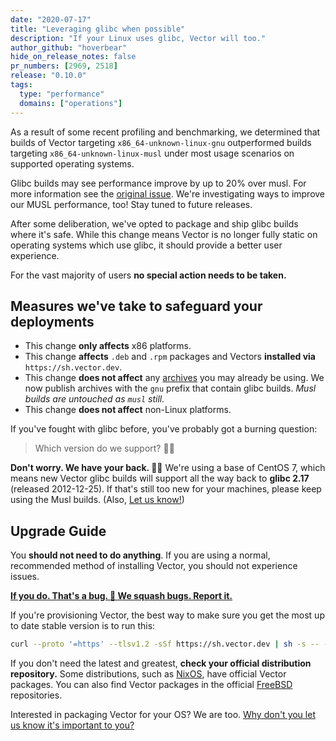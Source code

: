 ```yaml
---
date: "2020-07-17"
title: "Leveraging glibc when possible"
description: "If your Linux uses glibc, Vector will too."
author_github: "hoverbear"
hide_on_release_notes: false
pr_numbers: [2969, 2518]
release: "0.10.0"
tags:
  type: "performance"
  domains: ["operations"]
---
```


As a result of some recent profiling and benchmarking, we determined that builds of Vector targeting `x86_64-unknown-linux-gnu` outperformed builds targeting `x86_64-unknown-linux-musl` under most usage scenarios on supported operating systems.

Glibc builds may see performance improve by up to 20% over musl. For more information see
the [original issue][urls.vector_glibc_benchmarks]. We're investigating ways to improve our MUSL performance, too! Stay tuned to future releases.

After some deliberation, we've opted to package and ship glibc builds where it's safe. While this change means Vector is no longer fully static on operating systems which use glibc, it should provide a better user experience.

For the vast majority of users **no special action needs to be taken.**

## Measures we've take to safeguard your deployments

- This change **only affects** x86 platforms.
- This change **affects** `.deb` and `.rpm` packages and Vectors **installed via** `https://sh.vector.dev`.
- This change **does not affect** any [archives][urls.vector_download] you may already be using. We now publish archives
  with the `gnu` prefix that contain glibc builds. _Musl builds are untouched as `musl` still._
- This change **does not affect** non-Linux platforms.

If you've fought with glibc before, you've probably got a burning question:

> Which version do we support? 🕵️‍♀️

**Don't worry. We have your back. 🤜🤛** We're using a base of CentOS 7, which means new Vector glibc builds will support all the way back to **glibc 2.17** (released 2012-12-25). If that's still too new for your machines, please keep using the Musl builds. (Also, [Let us know!][urls.new_bug_report])

## Upgrade Guide

You **should not need to do anything**. If you are using a normal, recommended method of installing Vector, you should not experience issues.

[**If you do. That's a bug. 🐞 We squash bugs. Report it.**][urls.new_bug_report]

If you're provisioning Vector, the best way to make sure you get the most up to date stable version is to run this:

```bash title="provision_vector.sh"
curl --proto '=https' --tlsv1.2 -sSf https://sh.vector.dev | sh -s -- -y
```

If you don't need the latest and greatest, **check your official distribution repository.** Some distributions, such as [NixOS][urls.nixos], have official Vector packages. You can also find Vector packages in the official [FreeBSD][urls.freebsd] repositories.

Interested in packaging Vector for your OS? We are too. [Why don't you let us know it's important to you?][urls.new_feature_request]

[urls.freebsd]: https://www.freebsd.org/
[urls.new_bug_report]: https://github.com/timberio/vector/issues/new?labels=type%3A+bug
[urls.new_feature_request]: https://github.com/timberio/vector/issues/new?labels=type%3A+new+feature
[urls.nixos]: https://nixos.org/
[urls.vector_download]: https://vector.dev/releases/latest/download/
[urls.vector_glibc_benchmarks]: https://github.com/timberio/vector/issues/2313
